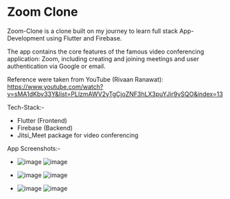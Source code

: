 # Zoom Clone

Zoom-Clone is a clone built on my journey to learn full stack App-Development using Flutter and Firebase.

The app contains the core features of the famous video conferencing application: Zoom, including creating and joining meetings and user authentication via Google or email. 

Reference were taken from YouTube (Rivaan Ranawat): https://www.youtube.com/watch?v=sMA1dKbv33Y&list=PLlzmAWV2yTgCjoZNF3hLX3puYJir9vSQO&index=13

Tech-Stack:- 
- Flutter (Frontend)
- Firebase (Backend)
- Jitsi_Meet package for video conferencing

App Screenshots:-

-
  ![image](https://github.com/user-attachments/assets/b1e86f77-e8ea-420e-b37b-3073f5ba71c9)
  ![image](https://github.com/user-attachments/assets/382182e6-db02-40af-b0e5-92389dbd9f89)

-
  ![image](https://github.com/user-attachments/assets/5bd48827-feab-407e-bcc9-b1f3c933930a)
  ![image](https://github.com/user-attachments/assets/fc0f6c13-0a3d-4a8c-a2c9-bd2f24ad13b5)

-
   ![image](https://github.com/user-attachments/assets/7c1e75e1-5026-4d96-8842-6f03f8c7dbc1)
  ![image](https://github.com/user-attachments/assets/2e9159c1-d710-4840-be16-0c5543f0949d)




